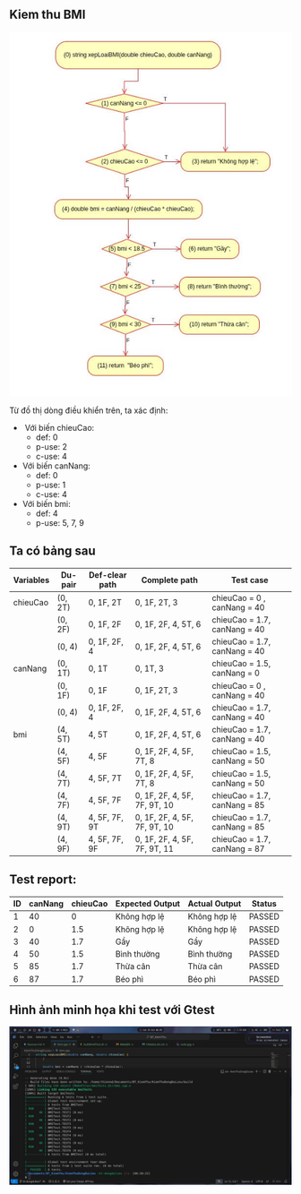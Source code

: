 ## Kiem thu BMI 

![Đồ thị dòng điều khiển](resources/sodo.jpg)

Từ đồ thị dòng điều khiển trên, ta xác định:
* ​ Với biến chieuCao:
    * ​def: 0
    * p-use: 2
    * c-use: 4
* Với biến canNang:
    * def: 0
    * p-use: 1
    * c-use: 4
* Với biến bmi:
    * def: 4
    * p-use: 5, 7, 9


## Ta có bảng sau

|  Variables |  Du-pair | Def-clear path  |      Complete path            |             Test case           |
|------------|----------|-----------------|-------------------------------|---------------------------------|
| chieuCao   | (0, 2T)  |  0, 1F, 2T      |  0, 1F, 2T, 3                 | chieuCao = 0  , canNang =  40   |
|            | (0, 2F)  |  0, 1F, 2F      |  0, 1F, 2F, 4, 5T, 6          | chieuCao = 1.7, canNang =  40   |
|            | (0, 4)   |  0, 1F, 2F, 4   |  0, 1F, 2F, 4, 5T, 6          | chieuCao = 1.7, canNang =  40   |
| canNang    | (0, 1T)  |  0, 1T          |  0, 1T, 3                     | chieuCao = 1.5, canNang =  0    |
|            | (0, 1F)  |  0, 1F          |  0, 1F, 2T, 3                 | chieuCao = 0  , canNang =  40   |
|            | (0, 4)   |  0, 1F, 2F, 4   |  0, 1F, 2F, 4, 5T, 6          | chieuCao = 1.7, canNang =  40   |
| bmi        | (4, 5T)  |  4, 5T          |  0, 1F, 2F, 4, 5T, 6          | chieuCao = 1.7, canNang =  40   |
|            | (4, 5F)  |  4, 5F          |  0, 1F, 2F, 4, 5F, 7T, 8      | chieuCao = 1.5, canNang =  50   |
|            | (4, 7T)  |  4, 5F, 7T      |  0, 1F, 2F, 4, 5F, 7T, 8      | chieuCao = 1.5, canNang =  50   |
|            | (4, 7F)  |  4, 5F, 7F      |  0, 1F, 2F, 4, 5F, 7F, 9T, 10 | chieuCao = 1.7, canNang =  85   |
|            | (4, 9T)  |  4, 5F, 7F, 9T  |  0, 1F, 2F, 4, 5F, 7F, 9T, 10 | chieuCao = 1.7, canNang =  85   |
|            | (4, 9F)  |  4, 5F, 7F, 9F  |  0, 1F, 2F, 4, 5F, 7F, 9T, 11 | chieuCao = 1.7, canNang =  87   |

## Test report:

| ID | canNang | chieuCao | Expected Output | Actual Output | Status  |
|----|----------|-----------|----------------|----------------|----------|
| 1  | 40       | 0         | Không hợp lệ   | Không hợp lệ   | PASSED   |
| 2  | 0        | 1.5       | Không hợp lệ   | Không hợp lệ   | PASSED   |
| 3  | 40       | 1.7       | Gầy            | Gầy            | PASSED   |
| 4  | 50       | 1.5       | Bình thường    | Bình thường    | PASSED   |
| 5  | 85       | 1.7       | Thừa cân       | Thừa cân       | PASSED   |
| 6  | 87       | 1.7       | Béo phì        | Béo phì        | PASSED   |

## Hình ảnh minh họa khi test với Gtest
![Hinh anh mih hoa](resources/testImg.jpg)
